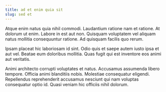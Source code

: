 ```yaml
---
title: ad et enim quia sit
slug: sed et
---
```


Atque enim natus quia nihil commodi. Laudantium ratione nam et ratione. At dolorum ut enim. Labore in est aut non. Quisquam voluptatem vel aliquam natus mollitia consequuntur ratione. Ad quisquam facilis quo rerum.

Ipsam placeat hic laboriosam id sint. Odio quis et saepe autem iusto ipsa et aut vel. Beatae eum doloribus mollitia. Quas fugit qui est inventore eos animi aut veritatis.

Animi architecto corrupti voluptates et natus. Accusamus assumenda libero tempore. Officia animi blanditiis nobis. Molestiae consequatur eligendi. Repellendus reprehenderit accusamus nesciunt qui nam voluptas consequatur optio id. Quasi veniam hic officiis nihil dolorum.

